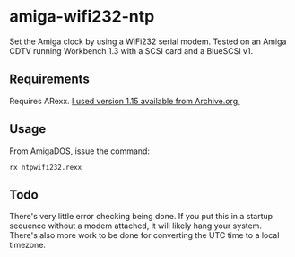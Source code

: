# amiga-wifi232-ntp
Set the Amiga clock by using a WiFi232 serial modem.
Tested on an Amiga CDTV running Workbench 1.3 with a SCSI card and a BlueSCSI v1.
## Requirements
Requires ARexx. [I used version 1.15 available from Archive.org.](https://archive.org/download/CommodoreAmigaApplicationsADF/ARexx%20v1.15%20%281990%29%28Hawes%2C%20William%29%5BWB%5D.zip)
## Usage
From AmigaDOS, issue the command:
```
rx ntpwifi232.rexx
```
## Todo
There's very little error checking being done. If you put this in a startup sequence without a modem attached, it will likely hang your system. There's also more work to be done for converting the UTC time to a local timezone.
